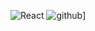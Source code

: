 ![React](https://img.shields.io/badge/React-#61DAFB?style=for-the-badge&logo=React&logoColor=#61DAFB)
![github](https://img.shields.io/badge/GitHub-000000?style=for-the-badge&logo=GitHub&logoColor=white)]

